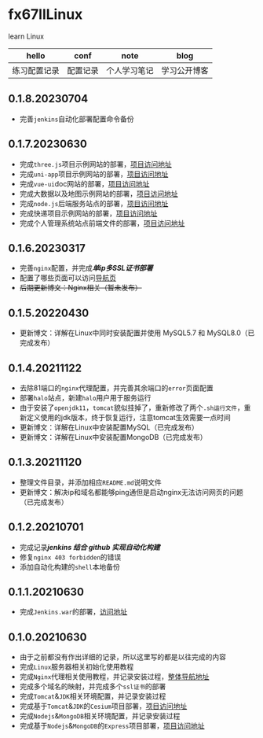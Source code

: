 # fx67llLinux
learn Linux

|  hello   | conf  |  note   | blog  |
|  :----:  | :----:  |  :----:  | :----:  |
| 练习配置记录  | 配置记录 | 个人学习笔记  | 学习公开博客 |

## 0.1.8.20230704  
* 完善`jenkins`自动化部署配置命令备份  

## 0.1.7.20230630
* 完成`three.js`项目示例网站的部署，[项目访问地址](https://three.fx67ll.com)  
* 完成`uni-app`项目示例网站的部署，[项目访问地址](https://uni.fx67ll.com)  
* 完成`vue-ui`doc网站的部署，[项目访问地址](https://vue-ui.fx67ll.com)  
* 完成大数据以及地图示例网站的部署，[项目访问地址](https://map.fx67ll.com)  
* 完成`node.js`后端服务站点的部署，[项目访问地址](http://express.fx67ll.com)  
* 完成快递项目示例网站的部署，[项目访问地址](http://uni-app.fx67ll.com)  
* 完成个人管理系统站点前端文件的部署，[项目访问地址](https://vip.fx67ll.com)  

## 0.1.6.20230317
* 完善`nginx`配置，并完成***单ip多SSL证书部署***  
* 配置了哪些页面可以访问[导航页](https://nav.fx67ll.com)  
* ~~后期更新博文：Nginx相关（暂未发布）~~

## 0.1.5.20220430
* 更新博文：详解在Linux中同时安装配置并使用 MySQL5.7 和 MySQL8.0（已完成发布）  

## 0.1.4.20211122
* 去除81端口的`nginx`代理配置，并完善其余端口的`error`页面配置  
* 部署`halo`站点，新建`halo`用户用于服务运行  
* 由于安装了`openjdk11`，`tomcat`貌似挂掉了，重新修改了两个`.sh运行文件`，重新定义使用的jdk版本，终于恢复运行，注意tomcat生效需要一点时间  
* 更新博文：详解在Linux中安装配置MySQL（已完成发布）  
* 更新博文：详解在Linux中安装配置MongoDB（已完成发布）

## 0.1.3.20211120
* 整理文件目录，并添加相应`README.md`说明文件  
* 更新博文：解决ip和域名都能够ping通但是启动nginx无法访问网页的问题（已完成发布）  

## 0.1.2.20210701
* 完成记录***jenkins 结合 github 实现自动化构建***  
* 修复`nginx 403 forbidden`的错误  
* 添加自动化构建的`shell`本地备份  

## 0.1.1.20210630
* 完成`Jenkins.war`的部署，[访问地址](https://test.fx67ll.com/jenkins)

## 0.1.0.20210630
* 由于之前都没有作出详细的记录，所以这里写的都是以往完成的内容  
* 完成`Linux`服务器相关初始化使用教程
* 完成`Nginx`代理相关使用教程，并记录安装过程，[整体导航地址](https://fx67ll.xyz)  
* 完成多个域名的映射，并完成多个`ssl证书`的部署  
* 完成`Tomcat`&`JDK`相关环境配置，并记录安装过程  
* 完成基于`Tomcat`&`JDK`的`Cesium`项目部署，[项目访问地址](http://zichengc.com)  
* 完成`Nodejs`&`MongoDB`相关环境配置，并记录安装过程  
* 完成基于`Nodejs`&`MongoDB`的`Express`项目部署，[项目访问地址](https://node.fx67ll.com)  